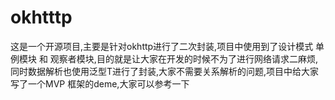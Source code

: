 # okhtttp
这是一个开源项目,主要是针对okhttp进行了二次封装,项目中使用到了设计模式 单例模块 和 观察者模块,目的就是让大家在开发的时候不为了进行网络请求二麻烦,同时数据解析也使用泛型T进行了封装,大家不需要关系解析的问题,项目中给大家写了一个MVP 框架的deme,大家可以参考一下

